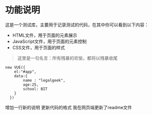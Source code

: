 # 功能说明
这是一个测试库，主要用于记录测试的代码，在其中你可以看到以下内容：

- HTML文件，用于页面的元素展示
- JavaScript文件，用于页面的元素控制
- CSS文件，用于页面的样式

> 这里是一句名言：所有残暴的欢愉，都将以残暴收尾

```
new VUE({
	el:"#app",
	data:{
		name : "legalgeek",
		age:25,
		school: BIT
	}
  })
```

增加一行新的说明
更新代码的格式
我在网页端更新了readme文件
